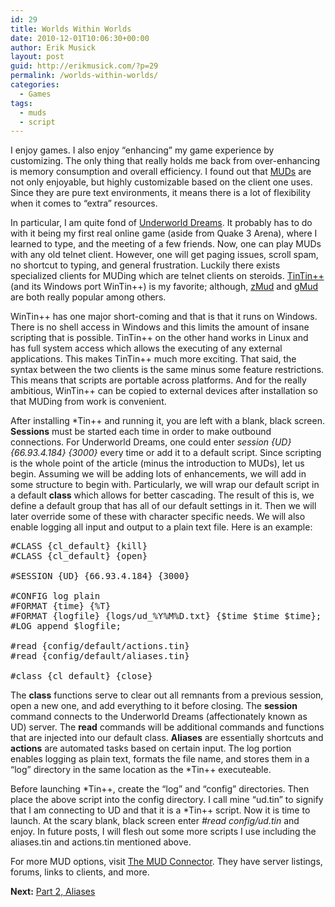 ```yaml
---
id: 29
title: Worlds Within Worlds
date: 2010-12-01T10:06:30+00:00
author: Erik Musick
layout: post
guid: http://erikmusick.com/?p=29
permalink: /worlds-within-worlds/
categories:
  - Games
tags:
  - muds
  - script
---
```

I enjoy games. I also enjoy &#8220;enhancing&#8221; my game experience by customizing. The only thing that really holds me back from over-enhancing is memory consumption and overall efficiency. I found out that [MUDs](http://en.wikipedia.org/wiki/MUD "Description of what MUDs are") are not only enjoyable, but highly customizable based on the client one uses. Since they are pure text environments, it means there is a lot of flexibility when it comes to &#8220;extra&#8221; resources.

In particular, I am quite fond of [Underworld Dreams](http://dreams.daestroke.com/ "Homepage for Underworld Dreams"). It probably has to do with it being my first real online game (aside from Quake 3 Arena), where I learned to type, and the meeting of a few friends. Now, one can play MUDs with any old telnet client. However, one will get paging issues, scroll spam, no shortcut to typing, and general frustration. Luckily there exists specialized clients for MUDing which are telnet clients on steroids. [TinTin++](http://tintin.sourceforge.net/index.php "Homepage for TinTIn++") (and its Windows port WinTin++) is my favorite; although, [zMud](http://www.zuggsoft.com/zmud/zmudinfo.htm "Homepage for zMud") and [gMud](http://sourceforge.net/projects/g-mud/ "Homepage for gMud") are both really popular among others.

WinTin++ has one major short-coming and that is that it runs on Windows. There is no shell access in Windows and this limits the amount of insane scripting that is possible. TinTin++ on the other hand works in Linux and has full system access which allows the executing of any external applications. This makes TinTin++ much more exciting. That said, the syntax between the two clients is the same minus some feature restrictions. This means that scripts are portable across platforms. And for the really ambitious, WinTin++ can be copied to external devices after installation so that MUDing from work is convenient.

After installing *Tin++ and running it, you are left with a blank, black screen. **Sessions** must be started each time in order to make outbound connections. For Underworld Dreams, one could enter _session {UD} {66.93.4.184} {3000}_ every time or add it to a default script. Since scripting is the whole point of the article (minus the introduction to MUDs), let us begin. Assuming we will be adding lots of enhancements, we will add in some structure to begin with. Particularly, we will wrap our default script in a default **class** which allows for better cascading. The result of this is, we define a default group that has all of our default settings in it. Then we will later override some of these with character specific needs. We will also enable logging all input and output to a plain text file. Here is an example:

<pre>#CLASS {cl_default} {kill}
#CLASS {cl_default} {open}

#SESSION {UD} {66.93.4.184} {3000}

#CONFIG log plain
#FORMAT {time} &#123;%T}
#FORMAT {logfile} {logs/ud_%Y%M%D.txt} {$time $time $time};
#LOG append $logfile;

#read {config/default/actions.tin}
#read {config/default/aliases.tin}

#class {cl_default} {close}</pre>

The **class** functions serve to clear out all remnants from a previous session, open a new one, and add everything to it before closing. The **session** command connects to the Underworld Dreams (affectionately known as UD) server. The **read** commands will be additional commands and functions that are injected into our default class. **Aliases** are essentially shortcuts and **actions** are automated tasks based on certain input. The log portion enables logging as plain text, formats the file name, and stores them in a &#8220;log&#8221; directory in the same location as the *Tin++ executeable.

Before launching \*Tin++, create the &#8220;log&#8221; and &#8220;config&#8221; directories. Then place the above script into the config directory. I call mine &#8220;ud.tin&#8221; to signify that I am connecting to UD and that it is a \*Tin++ script. Now it is time to launch. At the scary blank, black screen enter _#read config/ud.tin_ and enjoy. In future posts, I will flesh out some more scripts I use including the aliases.tin and actions.tin mentioned above.

For more MUD options, visit [The MUD Connector](http://www.mudconnect.com/ "Homepage for MUD Connector"). They have server listings, forums, links to clients, and more.

**Next:** [Part 2, Aliases](http://erikmusick.com/www-part-2-aliases.html "Worlds Within Worlds - Part 2, Aliases")
